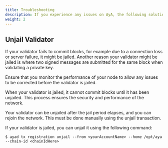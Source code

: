```yaml
---
title: Troubleshooting
description: If you experience any issues on AyA, the following solutions might help. 
weight: 2
---
```

## Unjail Validator
If your validator fails to commit blocks, for example due to a connection loss or server failure, it might be jailed.
Another reason your validator might be jailed is where two signed messages are submitted for the same block when validating
a private key.

Ensure that you monitor the performance of your node to allow any issues to be corrected before the validator is jailed.

When your validator is jailed, it cannot commit blocks until it has been unjailed. This process ensures the security and
performance of the network.

Your validator can be unjailed after the jail period elapses, and you can rejoin the network. This must be done manually
using the unjail transaction.

If your validator is jailed, you can unjail it using the following command:

```shell
$ ayad tx registration unjail --from <yourAccountName> --home /opt/aya --chain-id <chainIdHere>
```
